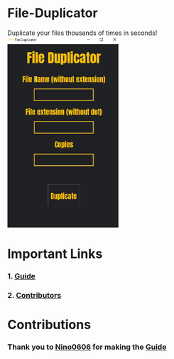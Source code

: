 # File-Duplicator
Duplicate your files thousands of times in seconds!
<img src="file-duplicator.png" alt="File Duplicator" width="250">

# Important Links
### 1. [Guide](https://github.com/LuisPavelA/File-Duplicator/blob/main/How%20To%20Use.md)
### 2. [Contributors](https://github.com/LuisPavelA/File-Duplicator/graphs/contributors)

# Contributions
### Thank you to [Nino0606](https://github.com/Nino0606) for making the [Guide](https://github.com/LuisPavelA/File-Duplicator/blob/main/How%20To%20Use.md)
